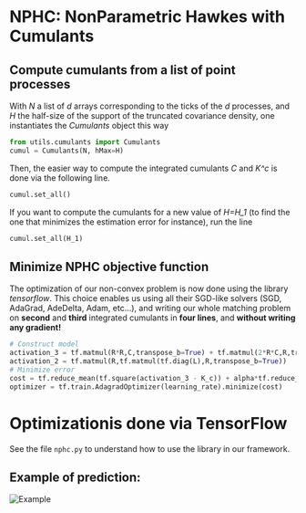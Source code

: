 # NPHC: NonParametric Hawkes with Cumulants
## Compute cumulants from a list of point processes

With *N* a list of *d* arrays corresponding to the ticks of the *d* processes, and *H* the half-size of the support of the truncated covariance density, one instantiates the *Cumulants* object this way
```python
from utils.cumulants import Cumulants
cumul = Cumulants(N, hMax=H)
```
Then, the easier way to compute the integrated cumulants *C* and *K^c* is done via the following line.
```python
cumul.set_all()
```
If you want to compute the cumulants for a new value of *H=H_1* (to find the one that minimizes the estimation error for instance), run the line
```python
cumul.set_all(H_1)
```

## Minimize NPHC objective function

The optimization of our non-convex problem is now done using the library *tensorflow*.
This choice enables us using all their SGD-like solvers (SGD, AdaGrad, AdeDelta, Adam, etc...), and writing our whole matching problem on **second** and **third** integrated cumulants in **four lines**, and **without writing any gradient!**
```python
# Construct model
activation_3 = tf.matmul(R*R,C,transpose_b=True) + tf.matmul(2*R*C,R,transpose_b=True) - tf.matmul(2*R*R,tf.matmul(tf.diag(L),R,transpose_b=True))
activation_2 = tf.matmul(R,tf.matmul(tf.diag(L),R,transpose_b=True))
# Minimize error
cost = tf.reduce_mean(tf.square(activation_3 - K_c)) + alpha*tf.reduce_mean(tf.square(activation_2 - C))
optimizer = tf.train.AdagradOptimizer(learning_rate).minimize(cost)
```

# Optimizationis done via TensorFlow

See the file ```nphc.py``` to understand how to use the library in our framework.

## Example of prediction:

![Example](http://i.imgur.com/44M8qct.png?1)
